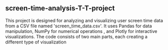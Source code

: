 ## screen-time-analysis-T-T-project

This project is designed for analyzing and visualizing user screen time data from a CSV file named 'screen_time_data.csv'. It uses Pandas for data manipulation, NumPy for numerical operations , and Plotly for interactive visualizations. The code consists of two main parts, each creating a different type of visualization

